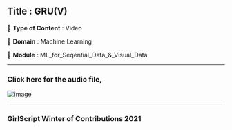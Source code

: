 ## Title : GRU(V)
🔴 **Type of Content** : Video

🔴 **Domain** : Machine Learning

🔴 **Module** : ML_for_Seqential_Data_&_Visual_Data

*********************************************************************

### Click here for the audio file,

[![image](https://user-images.githubusercontent.com/79050917/140866744-a2c6dbc7-ef4a-4de1-8f2e-5c0d78ad8917.png)](https://drive.google.com/file/d/1jl8QJ4OQIhW4eCCcmJNgw4eh0P2tpbdK/view?usp=sharing)
*********************************************************************

### GirlScript Winter of Contributions 2021
